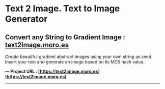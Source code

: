 # Text 2 Image. Text to Image Generator

## Convert any String to Gradient Image : [text2image.moro.es](https://text2image.moro.es)

Create beautiful gradient abstract images using your own string as seed. Insert your text and generate an image based on its MD5 hash value.

**&mdash; Project URL : [https://text2image.moro.es](https://text2image.moro.es)**

---
